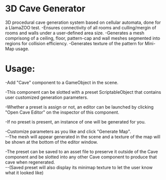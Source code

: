 # 3D Cave Generator
3D procedural cave generation system based on cellular automata, done for a LlamaZOO test.
-Ensures connectivity of all rooms and culling/mergin of rooms and walls under a user-defined area size.
-Generates a mesh comprisong of a ceiling, floor, pattern-cap and wall meshes segmented into regions for collision efficiency.
-Generates texture of the pattern for Mini-Map usage.

# Usage:

-Add "Cave" component to a GameObject in the scene.

-This component can be slotted with a preset ScriptableObject that contains user customized generation parameters.

-Whether a preset is assign or not, an editor can be launched by clicking "Open Cave Editor" on the inspector of this component.

-If no preset is present, an instance of one will be generated for you.

-Customize parameters as you like and click "Generate Map".<br/>
  --The mesh will appear generated in the scene and a texture of the map will be shown at the bottom of the editor window.

-The preset can be saved to an asset file to preserve it outside of the Cave component and be slotted into any other Cave component to produce that cave when regenerated.<br/>
  --(Saved preset will also display its minimap texture to let the user know what it looked like)

